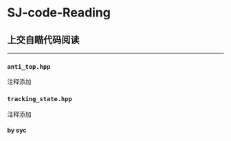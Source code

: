 # SJ-code-Reading
## 上交自瞄代码阅读 
----------

### `anti_top.hpp`
注释添加

### `tracking_state.hpp`
注释添加

#### by syc
